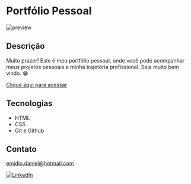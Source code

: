 # Portfólio Pessoal

![preview](./.github/danielemidio1988.github.io_NLW-eSports_.png)

## Descrição

Muito prazer! Este é meu portfólio pessoal, onde você pode acompanhar meus projetos pessoais e minha trajetória profissional. Seja muito bem vindo. 😁 

[Clique aqui para acessar](https://danielemidio1988.github.io/Portfolio)

## Tecnologias

- HTML
- CSS
- Git e Github

## Contato

emidio.daniel@hotmail.com

[![LinkedIn](https://img.shields.io/badge/LinkedIn-0077B5?style=for-the-badge&logo=linkedin&logoColor=white)](https://www.linkedin.com/in/danielemidio1988/)